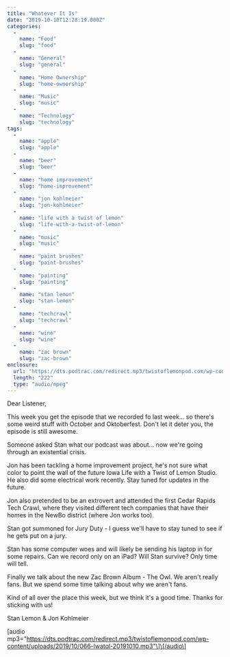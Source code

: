 ```yaml
---
title: "Whatever It Is"
date: "2019-10-10T12:28:19.000Z"
categories: 
  - 
    name: "Food"
    slug: "food"
  - 
    name: "General"
    slug: "general"
  - 
    name: "Home Ownership"
    slug: "home-ownership"
  - 
    name: "Music"
    slug: "music"
  - 
    name: "Technology"
    slug: "technology"
tags: 
  - 
    name: "apple"
    slug: "apple"
  - 
    name: "beer"
    slug: "beer"
  - 
    name: "home improvement"
    slug: "home-improvement"
  - 
    name: "jon kohlmeier"
    slug: "jon-kohlmeier"
  - 
    name: "life with a twist of lemon"
    slug: "life-with-a-twist-of-lemon"
  - 
    name: "music"
    slug: "music"
  - 
    name: "paint brushes"
    slug: "paint-brushes"
  - 
    name: "painting"
    slug: "painting"
  - 
    name: "stan lemon"
    slug: "stan-lemon"
  - 
    name: "techcrawl"
    slug: "techcrawl"
  - 
    name: "wine"
    slug: "wine"
  - 
    name: "zac brown"
    slug: "zac-brown"
enclosure: 
  url: "https://dts.podtrac.com/redirect.mp3/twistoflemonpod.com/wp-content/uploads/2019/10/066-lwatol-20191010.mp3"
  length: "222"
  type: "audio/mpeg"
---
```


Dear Listener,

This week you get the episode that we recorded fo last week… so there's some weird stuff with October and Oktoberfest. Don't let it deter you, the episode is still awesome.

Someone asked Stan what our podcast was about… now we're going through an existential crisis.

Jon has been tackling a home improvement project, he's not sure what color to point the wall of the future Iowa Life with a Twist of Lemon Studio. He also did some electrical work recently. Stay tuned for updates in the future.

Jon also pretended to be an extrovert and attended the first Cedar Rapids Tech Crawl, where they visited different tech companies that have their homes in the NewBo district (where Jon works too).

Stan got summoned for Jury Duty - I guess we'll have to stay tuned to see if he gets put on a jury.

Stan has some computer woes and will likely be sending his laptop in for some repairs. Can we record only on an iPad? Will Stan survive? Only time will tell.

Finally we talk about the new Zac Brown Album - The Owl. We aren't really fans. But we spend some time talking about why we aren't fans.

Kind of all over the place this week, but we think it's a good time. Thanks for sticking with us!

Stan Lemon & Jon Kohlmeier

\[audio mp3="https://dts.podtrac.com/redirect.mp3/twistoflemonpod.com/wp-content/uploads/2019/10/066-lwatol-20191010.mp3"\]\[/audio\]
